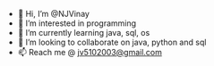 - 👋 Hi, I’m @NJVinay
- 👀 I’m interested in programming
- 🌱 I’m currently learning java, sql, os
- 💞️ I’m looking to collaborate on java, python and sql        
- 📫 Reach me @ jv5102003@gmail.com

<!---
NJVinay/NJVinay is a ✨ special ✨ repository because its `README.md` (this file) appears on your GitHub profile.
You can click the Preview link to take a look at your changes.
--->
